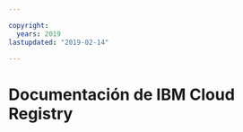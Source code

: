 ```yaml
---

copyright:
  years: 2019
lastupdated: "2019-02-14"

---
```



# Documentación de IBM Cloud Registry


